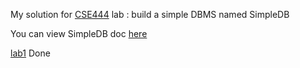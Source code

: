 My solution for [CSE444](https://courses.cs.washington.edu/courses/cse444/15sp/) lab : build a simple DBMS named SimpleDB 

You can view SimpleDB doc [here](https://courses.cs.washington.edu/courses/cse444/15sp/labs/simpledb/doc/)

[lab1](https://courses.cs.washington.edu/courses/cse444/15sp/labs/lab1/lab1.html) Done
